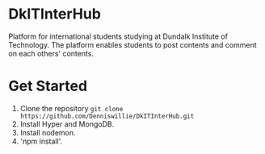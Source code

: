 # DkITInterHub
Platform for international students studying at Dundalk Institute of Technology. The platform enables students to post contents and comment on each others' contents.

# Get Started
1. Clone the repository `git clone https://github.com/Denniswillie/DkITInterHub.git`
2. Install Hyper and MongoDB.
3. Install nodemon.
4. 'npm install'.
